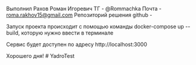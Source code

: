 Выполнил Рахов Роман Игоревич
ТГ - @Rommachka
Почта - roma.rakhov15@gmail.com
Репозиторий решения github - 

Запуск проекта происходит с помощью команды docker-compose up --build, которую нужно ввести в терминале

Сервис будет доступен по адресу http://localhost:3000

Хорошего дня!
#   Y a d r o T e s t  
 